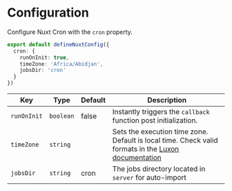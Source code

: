 # Configuration

Configure Nuxt Cron with the `cron` property.

```ts [nuxt.config]
export default defineNuxtConfig({
  cron: {
    runOnInit: true,
    timeZone: 'Africa/Abidjan',
    jobsDir: 'cron'
  }
})
```

| **Key**     | **Type**  | **Default** | **Description**                                                                                                                                                                    |
| ----------- | --------- | ----------- | ---------------------------------------------------------------------------------------------------------------------------------------------------------------------------------- |
| `runOnInit` | `boolean` | false       | Instantly triggers the `callback` function post initialization.                                                                                                                    |
| `timeZone`  | `string`  |             | Sets the execution time zone. Default is local time. Check valid formats in the [Luxon documentation](https://github.com/moment/luxon/blob/master/docs/zones.md#specifying-a-zone) |
| `jobsDir`   | `string`  | cron        | The jobs directory located in `server` for auto-import                                                                                                                             |
